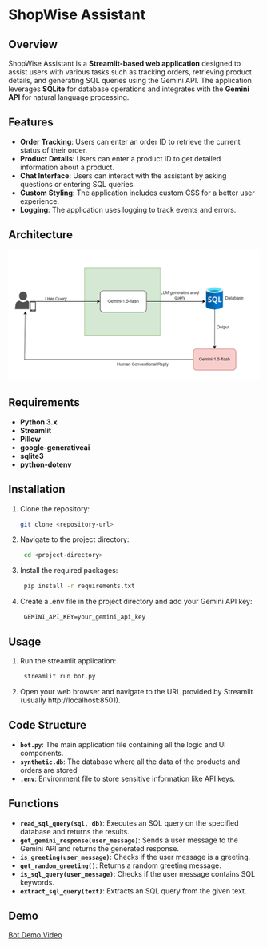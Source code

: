 # ShopWise Assistant

## Overview
ShopWise Assistant is a **Streamlit-based web application** designed to assist users with various tasks such as tracking orders, retrieving product details, and generating SQL queries using the Gemini API. The application leverages **SQLite** for database operations and integrates with the **Gemini API** for natural language processing.

## Features
- **Order Tracking**: Users can enter an order ID to retrieve the current status of their order.
- **Product Details**: Users can enter a product ID to get detailed information about a product.
- **Chat Interface**: Users can interact with the assistant by asking questions or entering SQL queries.
- **Custom Styling**: The application includes custom CSS for a better user experience.
- **Logging**: The application uses logging to track events and errors.

## Architecture
![Architecture Diagram](Architecture-Diagram.png)


## Requirements
- **Python 3.x**
- **Streamlit**
- **Pillow**
- **google-generativeai**
- **sqlite3**
- **python-dotenv**

## Installation
1. Clone the repository:
   ```bash
   git clone <repository-url>
2. Navigate to the project directory:
    ```bash
     cd <project-directory>
3. Install the required packages:
    ```bash
     pip install -r requirements.txt
4. Create a .env file in the project directory and add your Gemini API key:
    ```plaintext
     GEMINI_API_KEY=your_gemini_api_key

## Usage
1. Run the streamlit application:
    ```bash
     streamlit run bot.py
2. Open your web browser and navigate to the URL provided by Streamlit (usually http://localhost:8501).

## Code Structure
- **`bot.py`**: The main application file containing all the logic and UI components.
- **`synthetic.db`**: The database where all the data of the products and orders are stored
- **`.env`**: Environment file to store sensitive information like API keys.

## Functions
- **`read_sql_query(sql, db)`**: Executes an SQL query on the specified database and returns the results.
- **`get_gemini_response(user_message)`**: Sends a user message to the Gemini API and returns the generated response.
- **`is_greeting(user_message)`**: Checks if the user message is a greeting.
- **`get_random_greeting()`**: Returns a random greeting message.
- **`is_sql_query(user_message)`**: Checks if the user message contains SQL keywords.
- **`extract_sql_query(text)`**: Extracts an SQL query from the given text.

## Demo
[Bot Demo Video](bot-demo.mp4)

